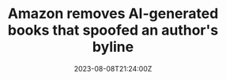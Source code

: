---
external: true
url: https://gizmodo.com/amazon-jane-friedman-ai-generated-books-removed-1850718989
title: Amazon removes AI-generated books that spoofed an author's byline
description: Jane Friedman said the tech giant initially refused to exterminate a swarm of books purporting to be written by her that were, in fact, penned by bots.
date: 2023-08-08T21:24:00Z
icon: https://www.google.com/s2/favicons?domain=gizmodo.com&sz=32
source: Gizmodo
---